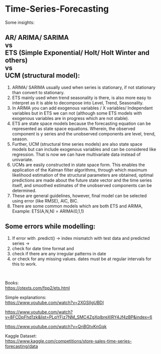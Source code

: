 # Time-Series-Forecasting

Some insights:

## AR/ ARIMA/ SARIMA  <br/> vs  <br/> ETS (Simple Exponential/ Holt/ Holt Winter and others)  <br/> vs  <br/> UCM (structural model): <br/>
1. ARIMA/ SARIMA usually used when series is stationary, if not stationary than convert to stationary.
2. ETS mainly used when trend seasonality is there, is also more easy to interpret as it is able to decompose into Level, Trend, Seasonality.
3. In ARIMA you can add exogenous variables / X variables/ Independant variables but in ETS we can not (although some ETS models with exogenous variables are in progress which are not stable).
4. ETS are state space models because the forecasting equation can be represented as state space equations. Wherein, the observed component is y series and the unobserved components are level, trend, season.
5. Further, UCM (structural time series models) are also state space models but can include exogenous variables and can be considered like regression. That is now we can have multivariate data instead of univariate.
6. UCMs are easily constructed in state space form. This enables the application of the Kalman filter algorithms, through which maximum likelihood estimation of the structural parameters are obtained, optimal predictions are made about the future state vector and the time series itself, and smoothed estimates of the unobserved components can be determined.
7. These are general guidelines, however, final model can be selected using error (like RMSE), AIC, BIC.
8. There are some common models which are both ETS and ARIMA, Example: ETS(A,N,N)	= ARIMA(0,1,1)

   
## Some errors while modelling:<br/>
1. If error with .predict() -> index mismatch with test data and predicted series ->
2. check for date time format and
3. check if there are any irregular patterns in date
4. or check for any missing values. dates must be at regular intervals for this to work.<br/>
<br/>


Books:<br/>
https://otexts.com/fpp2/ets.html


Simple explanations: <br/>
https://www.youtube.com/watch?v=2XGSIlgUBDI 

https://www.youtube.com/watch?v=8FCDpFhd1zk&list=PLqYFiz7NM_SMC4ZgXplbreXlRY4Jf4zBP&index=6

https://www.youtube.com/watch?v=QnBGtvKnGqk

Kaggle Dataset:<br/>
https://www.kaggle.com/competitions/store-sales-time-series-forecasting/data

